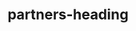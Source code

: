---
title: "partners-heading"
heading: "See how we treat our partners."
content: "Tardigrade, and our open-source parent company Storj Labs are very passionate about supporting, building, and using open source software.  It’s this passion that led us to create our Open Source Partner Program. With this program, every time your users store data on Tardigrade, we will share a generous portion of every dollar earned with our open-source partners. Forever. . ."
---